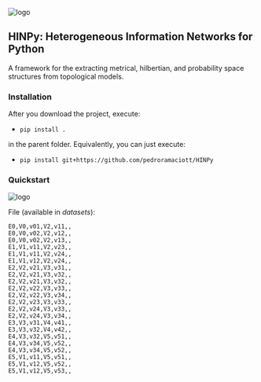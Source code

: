 ![logo](https://raw.githubusercontent.com/pedroramaciotti/HINPy/master/docs/logo.png)

## HINPy: Heterogeneous Information Networks for Python

A framework for the extracting metrical, hilbertian, and probability space structures from topological models.


### Installation
After you download the project, execute:

- `pip install .` 

in the parent folder. Equivalently, you can just execute:

- `pip install git+https://github.com/pedroramaciott/HINPy`


### Quickstart



![logo](https://raw.githubusercontent.com/pedroramaciotti/HINPy/master/docs/example.png)

File (available in *datasets*):

    E0,V0,v01,V2,v11,,
    E0,V0,v02,V2,v12,,
    E0,V0,v02,V2,v13,,
    E1,V1,v11,V2,v23,,
    E1,V1,v11,V2,v24,,
    E1,V1,v12,V2,v24,,
    E2,V2,v21,V3,v31,,
    E2,V2,v21,V3,v32,,
    E2,V2,v21,V3,v32,,
    E2,V2,v22,V3,v33,,
    E2,V2,v22,V3,v34,,
    E2,V2,v23,V3,v33,,
    E2,V2,v24,V3,v33,,
    E2,V2,v24,V3,v34,,
    E3,V3,v31,V4,v41,,
    E3,V3,v32,V4,v42,,
    E4,V3,v32,V5,v51,,
    E4,V3,v34,V5,v52,,
    E4,V3,v34,V5,v52,,
    E5,V1,v11,V5,v51,,
    E5,V1,v12,V5,v52,,
    E5,V1,v12,V5,v53,,
